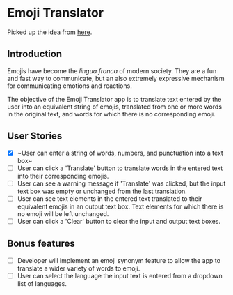 # Emoji Translator

Picked up the idea from [here](https://github.com/florinpop17/app-ideas).

## Introduction

Emojis have become the _lingua franca_ of modern society. They are a fun and
fast way to communicate, but an also extremely expressive mechanism for
communicating emotions and reactions.

The objective of the Emoji Translator app is to translate text entered by the
user into an equivalent string of emojis, translated from one or more words in
the original text, and words for which there is no corresponding emoji.

## User Stories

- [x] ~User can enter a string of words, numbers, and punctuation into a text
      box~
- [ ] User can click a 'Translate' button to translate words in the entered
      text into their corresponding emojis.
- [ ] User can see a warning message if 'Translate' was clicked, but the
      input text box was empty or unchanged from the last translation.
- [ ] User can see text elements in the entered text translated to their
      equivalent emojis in an output text box. Text elements for which there is no
      emoji will be left unchanged.
- [ ] User can click a 'Clear' button to clear the input and output text boxes.

## Bonus features

- [ ] Developer will implement an emoji synonym feature to allow the app to
      translate a wider variety of words to emoji.
- [ ] User can select the language the input text is entered from a dropdown
      list of languages.

